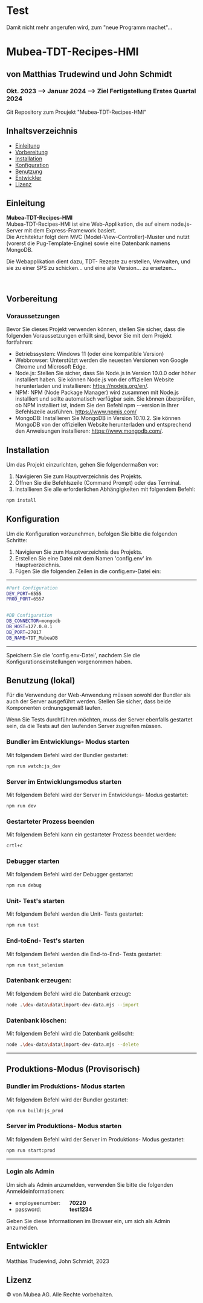 # Test

Damit nicht mehr angerufen wird, zum "neue Programm machet"...

# Mubea-TDT-Recipes-HMI

## von Matthias Trudewind und John Schmidt

### Okt. 2023 --> Januar 2024 --> Ziel Fertigstellung Erstes Quartal 2024

Git Repository zum Proujekt "Mubea-TDT-Recipes-HMI"

## Inhaltsverzeichnis

- [Einleitung](#einleitung)
- [Vorbereitung](#vorbereitung)
- [Installation](#installation)
- [Konfiguration](#konfiguration)
- [Benutzung](#benutzung)
- [Entwickler](#entwickler)
- [Lizenz](#lizenz)

## Einleitung

**Mubea-TDT-Recipes-HMI**  
Mubea-TDT-Recipes-HMI ist eine Web-Applikation, die auf einem node.js-Server mit dem Express-Framework basiert.  
Die Architektur folgt dem MVC (Model-View-Controller)-Muster und nutzt (vorerst die Pug-Template-Engine) sowie eine Datenbank namens MongoDB.

Die Webapplikation dient dazu, TDT- Rezepte zu erstellen, Verwalten, und sie zu einer SPS zu schicken...
und eine alte Version... zu ersetzen...

&nbsp;

## Vorbereitung

### Voraussetzungen

Bevor Sie dieses Projekt verwenden können, stellen Sie sicher, dass die folgenden Voraussetzungen erfüllt sind, bevor Sie mit dem Projekt fortfahren:

- Betriebssystem: Windows 11 (oder eine kompatible Version)
- Webbrowser: Unterstützt werden die neuesten Versionen von Google Chrome und Microsoft Edge.
- Node.js: Stellen Sie sicher, dass Sie Node.js in Version 10.0.0 oder höher installiert haben. Sie können Node.js von der offiziellen Website herunterladen und installieren: https://nodejs.org/en/.
- NPM: NPM (Node Package Manager) wird zusammen mit Node.js installiert und sollte automatisch verfügbar sein. Sie können überprüfen, ob NPM installiert ist, indem Sie den Befehl npm --version in Ihrer Befehlszeile ausführen. https://www.npmjs.com/
- MongoDB: Installieren Sie MongoDB in Version 10.10.2. Sie können MongoDB von der offiziellen Website herunterladen und entsprechend den Anweisungen installieren: https://www.mongodb.com/.

## Installation

Um das Projekt einzurichten, gehen Sie folgendermaßen vor:

1. Navigieren Sie zum Hauptverzeichnis des Projekts.
2. Öffnen Sie die Befehlszeile (Command Prompt) oder das Terminal.
3. Installieren Sie alle erforderlichen Abhängigkeiten mit folgendem Befehl:

```bash
npm install
```

## Konfiguration

Um die Konfiguration vorzunehmen, befolgen Sie bitte die folgenden Schritte:

1. Navigieren Sie zum Hauptverzeichnis des Projekts.
2. Erstellen Sie eine Datei mit dem Namen 'config.env' im Hauptverzeichnis.
3. Fügen Sie die folgenden Zeilen in die config.env-Datei ein:

---

```bash
#Port Configuration
DEV_PORT=6555
PROD_PORT=6557


#DB Configuration
DB_CONNECTOR=mongodb
DB_HOST=127.0.0.1
DB_PORT=27017
DB_NAME=TDT_MubeaDB

```

---

Speichern Sie die 'config.env-Datei', nachdem Sie die Konfigurationseinstellungen vorgenommen haben.

## Benutzung (lokal)

Für die Verwendung der Web-Anwendung müssen sowohl der Bundler als auch der Server ausgeführt werden. Stellen Sie sicher, dass beide Komponenten ordnungsgemäß laufen.

Wenn Sie Tests durchführen möchten, muss der Server ebenfalls gestartet sein, da die Tests auf den laufenden Server zugreifen müssen.

### Bundler im Entwicklungs- Modus starten

Mit folgendem Befehl wird der Bundler gestartet:

```bash
npm run watch:js_dev
```

### Server im Entwicklungsmodus starten

Mit folgendem Befehl wird der Server im Entwicklungs- Modus gestartet:

```bash
npm run dev
```

### Gestarteter Prozess beenden

Mit folgendem Befehl kann ein gestarteter Prozess beendet werden:

```bash
crtl+c
```

### Debugger starten

Mit folgendem Befehl wird der Debugger gestartet:

```bash
npm run debug
```

### Unit- Test's starten

Mit folgendem Befehl werden die Unit- Tests gestartet:

```bash
npm run test
```

### End-toEnd- Test's starten

Mit folgendem Befehl werden die End-to-End- Tests gestartet:

```bash
npm run test_selenium
```

### Datenbank erzeugen:

Mit folgendem Befehl wird die Datenbank erzeugt:

```bash
node .\dev-data\data\import-dev-data.mjs --import
```

### Datenbank löschen:

Mit folgendem Befehl wird die Datenbank gelöscht:

```bash
node .\dev-data\data\import-dev-data.mjs --delete
```

---

## Produktions-Modus (Provisorisch)

### Bundler im Produktions- Modus starten

Mit folgendem Befehl wird der Bundler gestartet:

```bash
npm run build:js_prod
```

### Server im Produktions- Modus starten

Mit folgendem Befehl wird der Server im Produktions- Modus gestartet:

```bash
npm run start:prod
```

---

### Login als Admin

Um sich als Admin anzumelden, verwenden Sie bitte die folgenden Anmeldeinformationen:

- employeenumber:&nbsp;&nbsp;&nbsp;&nbsp;&nbsp;&nbsp;**70220**
- password:&nbsp;&nbsp;&nbsp;&nbsp;&nbsp;&nbsp;&nbsp;&nbsp;&nbsp;&nbsp;&nbsp;&nbsp;&nbsp;&nbsp;&nbsp;&nbsp;&nbsp;&nbsp;&nbsp;**test1234**

Geben Sie diese Informationen im Browser ein, um sich als Admin anzumelden.

## Entwickler

Matthias Trudewind, John Schmidt, 2023

## Lizenz

&copy; von Mubea AG. Alle Rechte vorbehalten.
